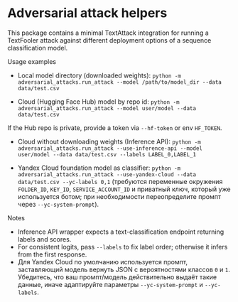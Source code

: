 # Adversarial attack helpers

This package contains a minimal TextAttack integration for running a TextFooler
attack against different deployment options of a sequence classification model.

Usage examples

- Local model directory (downloaded weights):
  `python -m adversarial_attacks.run_attack --model /path/to/model_dir --data data/test.csv`

- Cloud (Hugging Face Hub) model by repo id:
  `python -m adversarial_attacks.run_attack --model user/model --data data/test.csv`

If the Hub repo is private, provide a token via `--hf-token` or env `HF_TOKEN`.

- Cloud without downloading weights (Inference API):
  `python -m adversarial_attacks.run_attack --use-inference-api --model user/model --data data/test.csv --labels LABEL_0,LABEL_1`

- Yandex Cloud foundation model as classifier:
  `python -m adversarial_attacks.run_attack --use-yandex-cloud --data data/test.csv --yc-labels 0,1`
  (требуются переменные окружения `FOLDER_ID`, `KEY_ID`, `SERVICE_ACCOUNT_ID` и приватный ключ, который
  уже используется ботом; при необходимости переопределите промпт через `--yc-system-prompt`).

Notes
- Inference API wrapper expects a text-classification endpoint returning labels and scores.
- For consistent logits, pass `--labels` to fix label order; otherwise it infers from the first response.
- Для Yandex Cloud по умолчанию используется промпт, заставляющий модель вернуть JSON с вероятностями
  классов `0` и `1`. Убедитесь, что ваш промпт/модель действительно выдаёт такие данные, иначе
  адаптируйте параметры `--yc-system-prompt` и `--yc-labels`.
